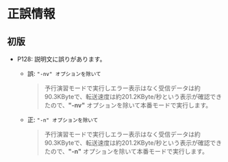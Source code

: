 # 正誤情報

## 初版

* P128: 説明文に誤りがあります。  
  * 誤: `"-nv" オプションを除いて`
    > 予行演習モードで実行しエラー表示はなく受信データは約90.3KByteで、転送速度は約201.2KByte/秒という表示が確認できたので、**"-nv"** オプションを除いて本番モードで実行します。
  
  * 正: `"-n" オプションを除いて`
    > 予行演習モードで実行しエラー表示はなく受信データは約90.3KByteで、転送速度は約201.2KByte/秒という表示が確認できたので、**"-n"** オプションを除いて本番モードで実行します。
